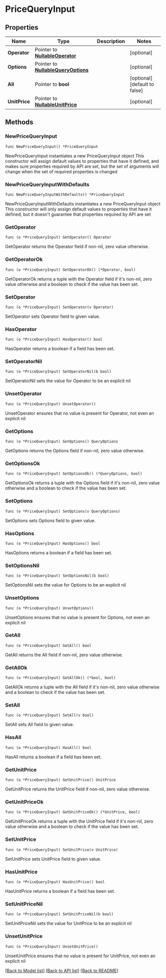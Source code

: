 # PriceQueryInput

## Properties

Name | Type | Description | Notes
------------ | ------------- | ------------- | -------------
**Operator** | Pointer to [**NullableOperator**](Operator.md) |  | [optional] 
**Options** | Pointer to [**NullableQueryOptions**](QueryOptions.md) |  | [optional] 
**All** | Pointer to **bool** |  | [optional] [default to false]
**UnitPrice** | Pointer to [**NullableUnitPrice**](UnitPrice.md) |  | [optional] 

## Methods

### NewPriceQueryInput

`func NewPriceQueryInput() *PriceQueryInput`

NewPriceQueryInput instantiates a new PriceQueryInput object
This constructor will assign default values to properties that have it defined,
and makes sure properties required by API are set, but the set of arguments
will change when the set of required properties is changed

### NewPriceQueryInputWithDefaults

`func NewPriceQueryInputWithDefaults() *PriceQueryInput`

NewPriceQueryInputWithDefaults instantiates a new PriceQueryInput object
This constructor will only assign default values to properties that have it defined,
but it doesn't guarantee that properties required by API are set

### GetOperator

`func (o *PriceQueryInput) GetOperator() Operator`

GetOperator returns the Operator field if non-nil, zero value otherwise.

### GetOperatorOk

`func (o *PriceQueryInput) GetOperatorOk() (*Operator, bool)`

GetOperatorOk returns a tuple with the Operator field if it's non-nil, zero value otherwise
and a boolean to check if the value has been set.

### SetOperator

`func (o *PriceQueryInput) SetOperator(v Operator)`

SetOperator sets Operator field to given value.

### HasOperator

`func (o *PriceQueryInput) HasOperator() bool`

HasOperator returns a boolean if a field has been set.

### SetOperatorNil

`func (o *PriceQueryInput) SetOperatorNil(b bool)`

 SetOperatorNil sets the value for Operator to be an explicit nil

### UnsetOperator
`func (o *PriceQueryInput) UnsetOperator()`

UnsetOperator ensures that no value is present for Operator, not even an explicit nil
### GetOptions

`func (o *PriceQueryInput) GetOptions() QueryOptions`

GetOptions returns the Options field if non-nil, zero value otherwise.

### GetOptionsOk

`func (o *PriceQueryInput) GetOptionsOk() (*QueryOptions, bool)`

GetOptionsOk returns a tuple with the Options field if it's non-nil, zero value otherwise
and a boolean to check if the value has been set.

### SetOptions

`func (o *PriceQueryInput) SetOptions(v QueryOptions)`

SetOptions sets Options field to given value.

### HasOptions

`func (o *PriceQueryInput) HasOptions() bool`

HasOptions returns a boolean if a field has been set.

### SetOptionsNil

`func (o *PriceQueryInput) SetOptionsNil(b bool)`

 SetOptionsNil sets the value for Options to be an explicit nil

### UnsetOptions
`func (o *PriceQueryInput) UnsetOptions()`

UnsetOptions ensures that no value is present for Options, not even an explicit nil
### GetAll

`func (o *PriceQueryInput) GetAll() bool`

GetAll returns the All field if non-nil, zero value otherwise.

### GetAllOk

`func (o *PriceQueryInput) GetAllOk() (*bool, bool)`

GetAllOk returns a tuple with the All field if it's non-nil, zero value otherwise
and a boolean to check if the value has been set.

### SetAll

`func (o *PriceQueryInput) SetAll(v bool)`

SetAll sets All field to given value.

### HasAll

`func (o *PriceQueryInput) HasAll() bool`

HasAll returns a boolean if a field has been set.

### GetUnitPrice

`func (o *PriceQueryInput) GetUnitPrice() UnitPrice`

GetUnitPrice returns the UnitPrice field if non-nil, zero value otherwise.

### GetUnitPriceOk

`func (o *PriceQueryInput) GetUnitPriceOk() (*UnitPrice, bool)`

GetUnitPriceOk returns a tuple with the UnitPrice field if it's non-nil, zero value otherwise
and a boolean to check if the value has been set.

### SetUnitPrice

`func (o *PriceQueryInput) SetUnitPrice(v UnitPrice)`

SetUnitPrice sets UnitPrice field to given value.

### HasUnitPrice

`func (o *PriceQueryInput) HasUnitPrice() bool`

HasUnitPrice returns a boolean if a field has been set.

### SetUnitPriceNil

`func (o *PriceQueryInput) SetUnitPriceNil(b bool)`

 SetUnitPriceNil sets the value for UnitPrice to be an explicit nil

### UnsetUnitPrice
`func (o *PriceQueryInput) UnsetUnitPrice()`

UnsetUnitPrice ensures that no value is present for UnitPrice, not even an explicit nil

[[Back to Model list]](../README.md#documentation-for-models) [[Back to API list]](../README.md#documentation-for-api-endpoints) [[Back to README]](../README.md)


